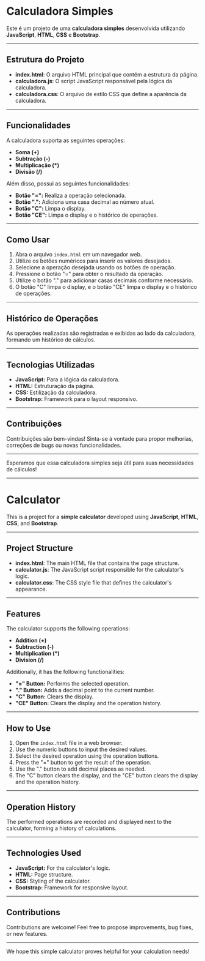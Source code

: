 # Calculadora Simples

Este é um projeto de uma **calculadora simples** desenvolvida utilizando **JavaScript**, **HTML**, **CSS** e **Bootstrap**.

_______________________________________________________________________________________________________________________

## Estrutura do Projeto

- **index.html**: O arquivo HTML principal que contém a estrutura da página.
- **calculadora.js**: O script JavaScript responsável pela lógica da calculadora.
- **calculadora.css**: O arquivo de estilo CSS que define a aparência da calculadora.

_______________________________________________________________________________________________________________________

## Funcionalidades

A calculadora suporta as seguintes operações:

- **Soma (+)**
- **Subtração (-)**
- **Multiplicação (*)**
- **Divisão (/)**

Além disso, possui as seguintes funcionalidades:

- **Botão "=":** Realiza a operação selecionada.
- **Botão ".":** Adiciona uma casa decimal ao número atual.
- **Botão "C":** Limpa o display.
- **Botão "CE":** Limpa o display e o histórico de operações.

_______________________________________________________________________________________________________________________

## Como Usar

1. Abra o arquivo `index.html` em um navegador web.
2. Utilize os botões numéricos para inserir os valores desejados.
3. Selecione a operação desejada usando os botões de operação.
4. Pressione o botão "=" para obter o resultado da operação.
5. Utilize o botão "." para adicionar casas decimais conforme necessário.
6. O botão "C" limpa o display, e o botão "CE" limpa o display e o histórico de operações.

_______________________________________________________________________________________________________________________

## Histórico de Operações

As operações realizadas são registradas e exibidas ao lado da calculadora, formando um histórico de cálculos.

_______________________________________________________________________________________________________________________

## Tecnologias Utilizadas

- **JavaScript:** Para a lógica da calculadora.
- **HTML:** Estruturação da página.
- **CSS:** Estilização da calculadora.
- **Bootstrap:** Framework para o layout responsivo.

_______________________________________________________________________________________________________________________

## Contribuições

Contribuições são bem-vindas! Sinta-se à vontade para propor melhorias, correções de bugs ou novas funcionalidades.

_______________________________________________________________________________________________________________________

Esperamos que essa calculadora simples seja útil para suas necessidades de cálculos!

_______________________________________________________________________________________________________________________

# Calculator

This is a project for a **simple calculator** developed using **JavaScript**, **HTML**, **CSS**, and **Bootstrap**.
_______________________________________________________________________________________________________________________

## Project Structure

- **index.html**: The main HTML file that contains the page structure.
- **calculator.js**: The JavaScript script responsible for the calculator's logic.
- **calculator.css**: The CSS style file that defines the calculator's appearance.

_______________________________________________________________________________________________________________________

## Features

The calculator supports the following operations:

- **Addition (+)**
- **Subtraction (-)**
- **Multiplication (*)**
- **Division (/)**

Additionally, it has the following functionalities:

- **"=" Button:** Performs the selected operation.
- **"." Button:** Adds a decimal point to the current number.
- **"C" Button:** Clears the display.
- **"CE" Button:** Clears the display and the operation history.

_______________________________________________________________________________________________________________________

## How to Use

1. Open the `index.html` file in a web browser.
2. Use the numeric buttons to input the desired values.
3. Select the desired operation using the operation buttons.
4. Press the "=" button to get the result of the operation.
5. Use the "." button to add decimal places as needed.
6. The "C" button clears the display, and the "CE" button clears the display and the operation history.

_______________________________________________________________________________________________________________________

## Operation History

The performed operations are recorded and displayed next to the calculator, forming a history of calculations.

_______________________________________________________________________________________________________________________

## Technologies Used

- **JavaScript:** For the calculator's logic.
- **HTML:** Page structure.
- **CSS:** Styling of the calculator.
- **Bootstrap:** Framework for responsive layout.

_______________________________________________________________________________________________________________________

## Contributions

Contributions are welcome! Feel free to propose improvements, bug fixes, or new features.

_______________________________________________________________________________________________________________________

We hope this simple calculator proves helpful for your calculation needs!